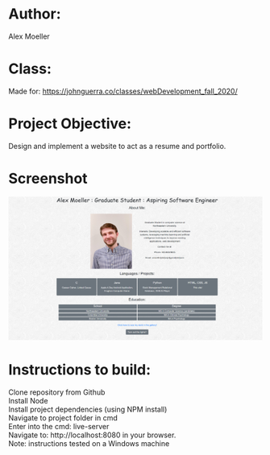 # Author: 
Alex Moeller
# Class:
Made for: https://johnguerra.co/classes/webDevelopment_fall_2020/
# Project Objective: 
Design and implement a website to act as a resume and portfolio.
# Screenshot
![screenshot](/screenshot/siteScreenshot.png)
# Instructions to build:
  Clone repository from Github\
  Install Node\
  Install project dependencies (using NPM install)\
  Navigate to project folder in cmd\
  Enter into the cmd: live-server\
  Navigate to: http://localhost:8080 in your browser.\
  Note: instructions tested on a Windows machine
